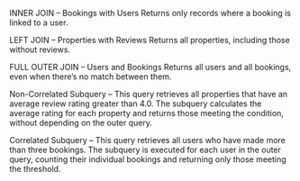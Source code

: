 INNER JOIN – Bookings with Users
Returns only records where a booking is linked to a user.

LEFT JOIN – Properties with Reviews
Returns all properties, including those without reviews.

FULL OUTER JOIN – Users and Bookings
Returns all users and all bookings, even when there’s no match between them.

Non-Correlated Subquery – This query retrieves all properties that have an average review rating greater than 4.0. The subquery calculates the average rating for each property and returns those meeting the condition, without depending on the outer query.

Correlated Subquery – This query retrieves all users who have made more than three bookings. The subquery is executed for each user in the outer query, counting their individual bookings and returning only those meeting the threshold.